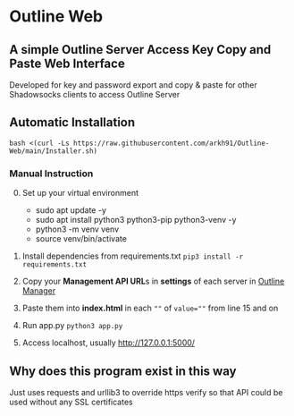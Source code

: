 # Outline Web

## A simple Outline Server Access Key Copy and Paste Web Interface

Developed for key and password export and copy & paste for other Shadowsocks clients to access Outline Server

## Automatic Installation
```
bash <(curl -Ls https://raw.githubusercontent.com/arkh91/Outline-Web/main/Installer.sh)
```

### Manual Instruction
0. Set up your virtual environment
   -  sudo apt update -y
   -  sudo apt install python3 python3-pip python3-venv -y
   -   python3 -m venv venv
   -  source venv/bin/activate

0. Install dependencies from requirements.txt 
`pip3 install -r requirements.txt` 

0. Copy your **Management API URL**s in **settings** of each server in [Outline Manager](https://getoutline.org/en/home)

0. Paste them into **index.html** in each `""` of `value=""` from line 15 and on

0. Run app.py 
`python3 app.py`

0. Access localhost, usually http://127.0.0.1:5000/

## Why does this program exist in this way
Just uses requests and urllib3 to override https verify so that API could be used without any SSL certificates

